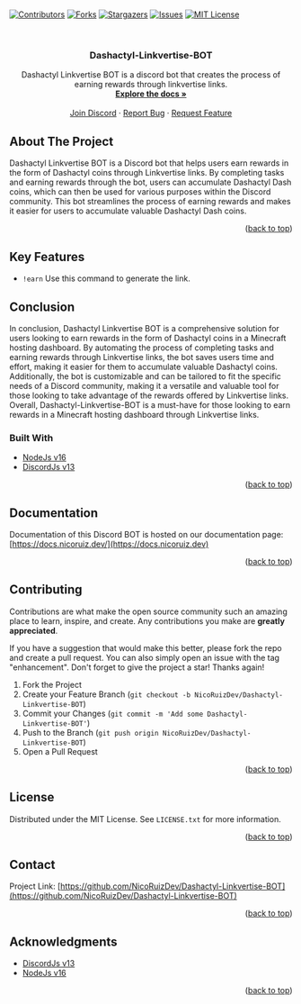# <div id="top"></div>
<!--
*** Hi
-->



<!-- PROJECT SHIELDS -->
<!--
*** I'm using markdown "reference style" links for readability.
*** Reference links are enclosed in brackets [ ] instead of parentheses ( ).
*** See the bottom of this document for the declaration of the reference variables
*** for contributors-url, forks-url, etc. This is an optional, concise syntax you may use.
*** https://www.markdownguide.org/basic-syntax/#reference-style-links
-->
[![Contributors][contributors-shield]][contributors-url]
[![Forks][forks-shield]][forks-url]
[![Stargazers][stars-shield]][stars-url]
[![Issues][issues-shield]][issues-url]
[![MIT License][license-shield]][license-url]



<!-- PROJECT LOGO -->
<br />
<div align="center">
  
  <h3 align="center">Dashactyl-Linkvertise-BOT</h3>

  <p align="center">
    Dashactyl Linkvertise BOT is a discord bot that creates the process of earning rewards through linkvertise links.
    <br />
    <a href="https://docs.nicoruiz.dev/"><strong>Explore the docs »</strong></a>
    <br />
    <br />
    <a href="https://discord.gg/JRVPjPe3d8">Join Discord</a>
    ·
    <a href="https://github.com/NicoRuizDev/Dashactyl-Linkvertise-BOT/issues">Report Bug</a>
    ·
    <a href="https://github.com/NicoRuizDev/Dashactyl-Linkvertise-BOT/issues">Request Feature</a>
  </p>
</div>


<!-- ABOUT THE PROJECT -->
## About The Project

Dashactyl Linkvertise BOT is a Discord bot that helps users earn rewards in the form of Dashactyl coins through Linkvertise links. By completing tasks and earning rewards through the bot, users can accumulate Dashactyl Dash coins, which can then be used for various purposes within the Discord community. This bot streamlines the process of earning rewards and makes it easier for users to accumulate valuable Dashactyl Dash coins.

<p align="right">(<a href="#top">back to top</a>)</p>

## Key Features

-   `!earn` Use this command to generate the link.

## Conclusion

In conclusion, Dashactyl Linkvertise BOT is a comprehensive solution for users looking to earn rewards in the form of Dashactyl coins in a Minecraft hosting dashboard. By automating the process of completing tasks and earning rewards through Linkvertise links, the bot saves users time and effort, making it easier for them to accumulate valuable Dashactyl coins. Additionally, the bot is customizable and can be tailored to fit the specific needs of a Discord community, making it a versatile and valuable tool for those looking to take advantage of the rewards offered by Linkvertise links. Overall, Dashactyl-Linkvertise-BOT is a must-have for those looking to earn rewards in a Minecraft hosting dashboard through Linkvertise links.

### Built With

* [NodeJs v16](https://nodejs.org)
* [DiscordJs v13](https://discord.com/developers)
<p align="right">(<a href="#top">back to top</a>)</p>



<!-- DOCUMENTATION -->
## Documentation

Documentation of this Discord BOT is hosted on our documentation page: [https://docs.nicoruiz.dev/](https://docs.nicoruiz.dev)


<p align="right">(<a href="#top">back to top</a>)</p>



<!-- CONTRIBUTING -->
## Contributing

Contributions are what make the open source community such an amazing place to learn, inspire, and create. Any contributions you make are **greatly appreciated**.

If you have a suggestion that would make this better, please fork the repo and create a pull request. You can also simply open an issue with the tag "enhancement".
Don't forget to give the project a star! Thanks again!

1. Fork the Project
2. Create your Feature Branch (`git checkout -b NicoRuizDev/Dashactyl-Linkvertise-BOT`)
3. Commit your Changes (`git commit -m 'Add some Dashactyl-Linkvertise-BOT'`)
4. Push to the Branch (`git push origin NicoRuizDev/Dashactyl-Linkvertise-BOT`)
5. Open a Pull Request

<p align="right">(<a href="#top">back to top</a>)</p>



<!-- LICENSE -->
## License

Distributed under the MIT License. See `LICENSE.txt` for more information.

<p align="right">(<a href="#top">back to top</a>)</p>



<!-- CONTACT -->
## Contact

Project Link: [https://github.com/NicoRuizDev/Dashactyl-Linkvertise-BOT](https://github.com/NicoRuizDev/Dashactyl-Linkvertise-BOT)

<p align="right">(<a href="#top">back to top</a>)</p>



<!-- ACKNOWLEDGMENTS -->
## Acknowledgments

* [DiscordJs v13](https://discord.com/developers)
* [NodeJs v16](https://nodejs.org)


<p align="right">(<a href="#top">back to top</a>)</p>



<!-- MARKDOWN LINKS & IMAGES -->
<!-- https://www.markdownguide.org/basic-syntax/#reference-style-links -->
[contributors-shield]: https://img.shields.io/github/contributors/NicoRuizDev/Dashactyl-Linkvertise-BOT.svg?style=for-the-badge
[contributors-url]: https://github.com/NicoRuizDev/Dashactyl-Linkvertise-BOT/graphs/contributors
[forks-shield]: https://img.shields.io/github/forks/NicoRuizDev/Dashactyl-Linkvertise-BOT.svg?style=for-the-badge
[forks-url]: https://github.com/NicoRuizDev/Dashactyl-Linkvertise-BOT/network/members
[stars-shield]: https://img.shields.io/github/stars/NicoRuizDev/Dashactyl-Linkvertise-BOT.svg?style=for-the-badge
[stars-url]: https://github.com/NicoRuizDev/Dashactyl-Linkvertise-BOT/stargazers
[issues-shield]: https://img.shields.io/github/issues/NicoRuizDev/Dashactyl-Linkvertise-BOT.svg?style=for-the-badge
[issues-url]: https://github.com/NicoRuizDev/Dashactyl-Linkvertise-BOT/issues
[license-shield]: https://img.shields.io/github/license/NicoRuizDev/Dashactyl-Linkvertise-BOT.svg?style=for-the-badge
[license-url]: https://github.com/NicoRuizDev/Dashactyl-Linkvertise-BOT/blob/master/LICENSE.txt
[product-screenshot]: images/screenshot.png
